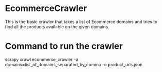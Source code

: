 # EcommerceCrawler
This is the basic crawler that takes a list of Ecommerce domains and tries to find all the products available on the given domains.

# Command to run the crawler
scrapy crawl ecommerce_crawler -a domains=list_of_domains_separated_by_comma -o product_urls.json


